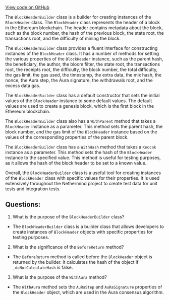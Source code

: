 [View code on GitHub](https://github.com/NethermindEth/nethermind/src/Nethermind/Nethermind.Core.Test/Builders/BlockHeaderBuilder.cs)

The `BlockHeaderBuilder` class is a builder for creating instances of the `BlockHeader` class. The `BlockHeader` class represents the header of a block in the Ethereum blockchain. The header contains metadata about the block, such as the block number, the hash of the previous block, the state root, the transactions root, and the difficulty of mining the block.

The `BlockHeaderBuilder` class provides a fluent interface for constructing instances of the `BlockHeader` class. It has a number of methods for setting the various properties of the `BlockHeader` instance, such as the parent hash, the beneficiary, the author, the bloom filter, the state root, the transactions root, the receipts root, the difficulty, the block number, the total difficulty, the gas limit, the gas used, the timestamp, the extra data, the mix hash, the nonce, the Aura step, the Aura signature, the withdrawals root, and the excess data gas.

The `BlockHeaderBuilder` class has a default constructor that sets the initial values of the `BlockHeader` instance to some default values. The default values are used to create a genesis block, which is the first block in the Ethereum blockchain.

The `BlockHeaderBuilder` class also has a `WithParent` method that takes a `BlockHeader` instance as a parameter. This method sets the parent hash, the block number, and the gas limit of the `BlockHeader` instance based on the values of the corresponding properties of the parent block.

The `BlockHeaderBuilder` class has a `WithHash` method that takes a `Keccak` instance as a parameter. This method sets the hash of the `BlockHeader` instance to the specified value. This method is useful for testing purposes, as it allows the hash of the block header to be set to a known value.

Overall, the `BlockHeaderBuilder` class is a useful tool for creating instances of the `BlockHeader` class with specific values for their properties. It is used extensively throughout the Nethermind project to create test data for unit tests and integration tests.
## Questions: 
 1. What is the purpose of the `BlockHeaderBuilder` class?
- The `BlockHeaderBuilder` class is a builder class that allows developers to create instances of `BlockHeader` objects with specific properties for testing purposes.

2. What is the significance of the `BeforeReturn` method?
- The `BeforeReturn` method is called before the `BlockHeader` object is returned by the builder. It calculates the hash of the object if `_doNotCalculateHash` is false.

3. What is the purpose of the `WithAura` method?
- The `WithAura` method sets the `AuRaStep` and `AuRaSignature` properties of the `BlockHeader` object, which are used in the Aura consensus algorithm.